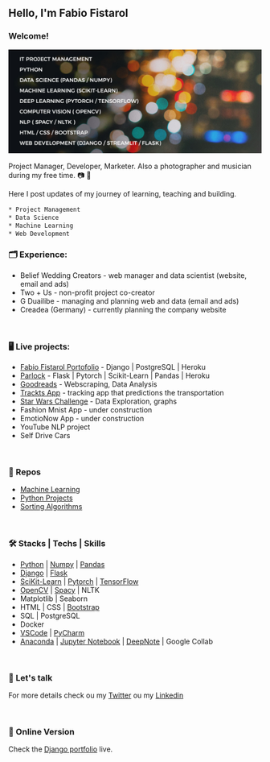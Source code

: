 ## Hello, I'm Fabio Fistarol
### Welcome!

![](https://github.com/fistadev/fistadev.github.io/blob/main/imgs/header-github-V2.jpg)

Project Manager, Developer, Marketer. Also a photographer and musician during my free time. 📷 🎸 

Here I post updates of my journey of learning, teaching and building.


```
* Project Management
* Data Science 
* Machine Learning
* Web Development
```


### 🗂 Experience:
* Belief Wedding Creators - web manager and data scientist (website, email and ads)
* Two + Us - non-profit project co-creator 
* G Duailibe - managing and planning web and data (email and ads) 
* Creadea (Germany) - currently planning the company website 


<br />


### 🖥 Live projects: 
* <a href="https://www.fabiofistarol.com/" target="_blank">Fabio Fistarol Portofolio</a> - Django | PostgreSQL | Heroku
* <a href="https://www.parlock.herokuapp.com.com/" target="_blank">Parlock</a> - Flask | Pytorch | Scikit-Learn | Pandas | Heroku
* <a href="https://share.streamlit.io/dumbledore-on-strive/goodreads-app" target="_blank">Goodreads</a> - Webscraping, Data Analysis
* <a href="https://share.streamlit.io/ntc-google-fit/google_fit_project/main/app.py" target="_blank">Trackts App</a> - tracking app that predictions the transportation
* <a href="https://share.streamlit.io/fistadev/starwars_data_project/main/app.py" target="_blank">Star Wars Challenge</a> - Data Exploration, graphs
* Fashion Mnist App - under construction
* EmotioNow App - under construction
* YouTube NLP project
* Self Drive Cars


<!-- ![Anurag's GitHub stats](https://github-readme-stats.vercel.app/api?username=fistadev&show_icons=true&theme=dark) -->
<br />
<!-- [![Top Langs](https://github-readme-stats.vercel.app/api/top-langs/?username=fistadev&show_icons=true&theme=dark)](https://github.com/fistadev/github-readme-stats) -->



<!-- * [Heart Attack Predictions](https://share.streamlit.io/fistadev/heart_attack_predictions/main/app.py) - Machine Learning Models -->

### 🎯 Repos
- <a href="https://github.com/fistadev/machine_learning_algorithms" target="_blank">Machine Learning</a>
- <a href="https://github.com/fistadev/python_learning_projects" target="_blank">Python Projects</a>
- <a href="https://github.com/fistadev/sorting_algorithms" target="_blank">Sorting Algorithms</a>

<!-- - <a href="" target="_blank">SQL</a> -->
<!-- - <a href="" target="_blank">Data Visualization</a> -->
<!-- - <a href="" target="_blank">NLP</a> -->
<!-- - <a href="" target="_blank">Computer Vision</a> -->
<!-- - <a href="" target="_blank">Web Development</a> -->



<br />


### 🛠 Stacks | Techs | Skills

* [Python](https://www.python.org/) | [Numpy](https://numpy.org/) | [Pandas](https://pandas.pydata.org/docs/user_guide/10min.html)
* [Django](https://www.djangoproject.com/) | [Flask](https://flask.palletsprojects.com/en/2.0.x/) 
* [SciKit-Learn](https://scikit-learn.org/stable/index.html) | [Pytorch](https://pytorch.org/) | [TensorFlow](https://www.tensorflow.org/) 
* [OpenCV](https://opencv.org/) | [Spacy](https://spacy.io/) | NLTK 
* Matplotlib | Seaborn
* HTML | CSS | [Bootstrap](https://getbootstrap.com/) 
* SQL | PostgreSQL 
* Docker
* [VSCode](https://code.visualstudio.com/) | [PyCharm](https://www.jetbrains.com/pycharm/)
* [Anaconda](https://www.anaconda.com/) | [Jupyter Notebook](https://jupyter.org/) | [DeepNote](https://deepnote.com/) | Google Collab


<br />

<!-- ### NoCode Stuff

* Email Marketing: [Mailchimp](https://mailchimp.com/)
* Website / Blog / Landing Pages: [Webflow](https://webflow.com/) / Wordpress / [Linktree](https://linktr.ee/) / Kajabi / Clickfunnels
* Quizz / Data: [Typeform](https://www.typeform.com/)
* Organization: [Zapier](https://zapier.com/) / [Trello](https://trello.com/) -->



### 💬 Let's talk 

For more details check ou my [Twitter](https://twitter.com/fafistarol) ou my [Linkedin](https://www.linkedin.com/in/fabiofistarol/)


<br />


### 🍿 Online Version 

Check the <a href="https://www.fabiofistarol.com/" target="_blank">Django portfolio</a> live.



<!--
**fistadev/fistadev** is a ✨ _special_ ✨ repository because its `README.md` (this file) appears on your GitHub profile.

Here are some ideas to get you started:

- 🔭 I’m currently working on ...
- 🌱 I’m currently learning ...
- 👯 I’m looking to collaborate on ...
- 🤔 I’m looking for help with ...
- 💬 Ask me about ...
- 📫 How to reach me: ...
- 😄 Pronouns: ...
- ⚡ Fun fact: ...
-->
